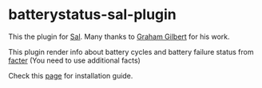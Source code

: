 # batterystatus-sal-plugin

This the plugin for [Sal](https://github.com/salopensource/sal). Many thanks to [Graham Gilbert](https://github.com/grahamgilbert) for his work.

This plugin render info about battery cycles and battery failure status from [facter](https://docs.puppet.com/facter/) (You need to use additional facts)

Check this [page](https://github.com/salopensource/sal/wiki/Installing-and-using-plugins) for installation guide.
